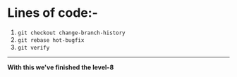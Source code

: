 # Lines of code:-
1. `git checkout change-branch-history`
2. `git rebase hot-bugfix`
3. `git verify`
---
**With this we've finished the level-8**
